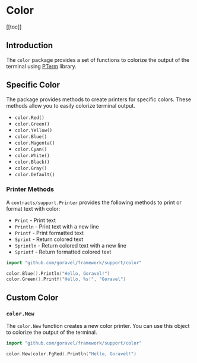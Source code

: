 # Color

[[toc]]

## Introduction

The `color` package provides a set of functions to colorize the output of the terminal
using [PTerm](https://github.com/pterm/pterm) library.

## Specific Color

The package provides methods to create printers for specific colors. These methods allow you to easily colorize terminal
output.

- `color.Red()`
- `color.Green()`
- `color.Yellow()`
- `color.Blue()`
- `color.Magenta()`
- `color.Cyan()`
- `color.White()`
- `color.Black()`
- `color.Gray()`
- `color.Default()`

### Printer Methods

A `contracts/support.Printer` provides the following methods to print or format text with color:

- `Print` - Print text
- `Println` - Print text with a new line
- `Printf` - Print formatted text
- `Sprint` - Return colored text
- `Sprintln` - Return colored text with a new line
- `Sprintf` - Return formatted colored text

```go
import "github.com/goravel/framework/support/color"

color.Blue().Println("Hello, Goravel!")
color.Green().Printf("Hello, %s!", "Goravel")
```

## Custom Color

### `color.New`

The `color.New` function creates a new color printer. You can use this object to colorize the output of the terminal.

```go
import "github.com/goravel/framework/support/color"

color.New(color.FgRed).Println("Hello, Goravel!")
```
